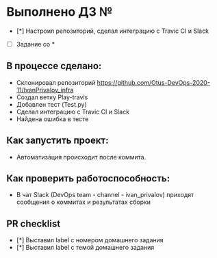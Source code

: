 # Выполнено ДЗ №

 - [*] Настроил репозиторий, сделал интеграцию с Travic CI и Slack
 - [ ] Задание со *

## В процессе сделано:
 - Склонировал репозиторий https://github.com/Otus-DevOps-2020-11/IvanPrivalov_infra
 - Создал ветку Play-travis
 - Добавлен тест (Test.py)
 - Сделал интеграцию с Travic CI и Slack
 - Найдена ошибка в тесте

## Как запустить проект:
 - Автоматизация происходит после коммита.

## Как проверить работоспособность:
 - В чат Slack (DevOps team - channel - ivan_privalov) приходят сообщения о коммитах и результатах сборки

## PR checklist
 - [*] Выставил label с номером домашнего задания
 - [*] Выставил label с темой домашнего задания
